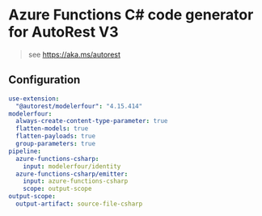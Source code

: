# Azure Functions C# code generator for AutoRest V3

> see https://aka.ms/autorest

## Configuration

```yaml
use-extension:
  "@autorest/modelerfour": "4.15.414"
modelerfour:
  always-create-content-type-parameter: true
  flatten-models: true
  flatten-payloads: true
  group-parameters: true
pipeline:
  azure-functions-csharp:
    input: modelerfour/identity
  azure-functions-csharp/emitter:
    input: azure-functions-csharp
    scope: output-scope
output-scope:
  output-artifact: source-file-csharp
```

